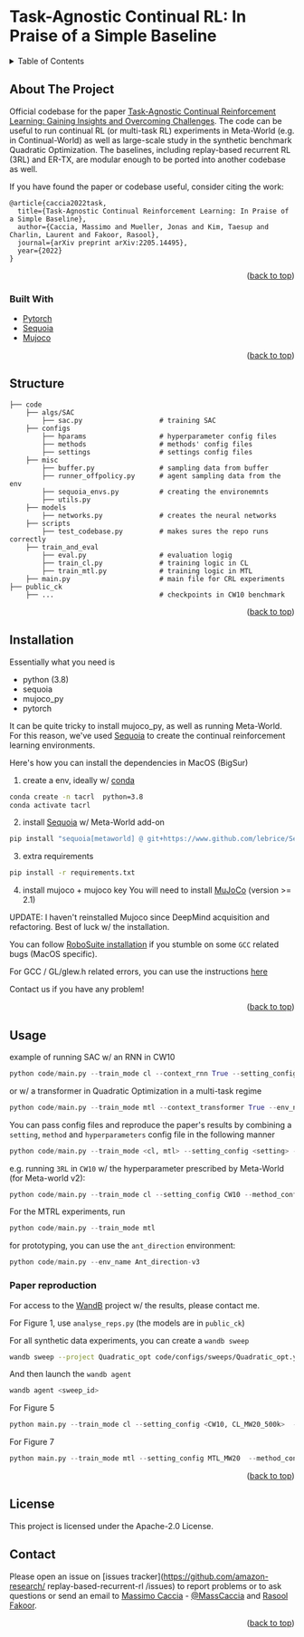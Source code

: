 # Task-Agnostic Continual RL: In Praise of a Simple Baseline


<!-- TABLE OF CONTENTS -->
<details>
  <summary>Table of Contents</summary>
  <ol>
    <li>
      <a href="#about-the-project">About The Project</a>
      <ul>
        <li><a href="#built-with">Built With</a></li>
      </ul>
    </li>
    <li><a href="#structure">Structure</a></li>
    <li><a href="#installation">Installation</a></li>
    <li>
      <a href="#usage">Usage</a>
      <ul>
        <li><a href="#paper-reproduction">Paper Reproduction</a></li>
      </ul>
    </li>
    <li><a href="#contributing">Contributing</a></li>
    <li><a href="#license">License</a></li>
    <li><a href="#contact">Contact</a></li>
    <li><a href="#acknowledgments">Acknowledgments</a></li>
  </ol>
</details>



## About The Project

Official codebase for the paper [Task-Agnostic Continual Reinforcement Learning: Gaining Insights and Overcoming Challenges](https://arxiv.org/abs/2205.14495). 
The code can be useful to run continual RL (or multi-task RL) experiments in Meta-World (e.g. in Continual-World) as well as large-scale study in the synthetic benchmark Quadratic Optimization. 
The baselines, including replay-based recurrent RL (3RL) and ER-TX, are modular enough to be ported into another codebase as well.

If you have found the paper or codebase useful, consider citing the work:
```
@article{caccia2022task,
  title={Task-Agnostic Continual Reinforcement Learning: In Praise of a Simple Baseline},
  author={Caccia, Massimo and Mueller, Jonas and Kim, Taesup and Charlin, Laurent and Fakoor, Rasool},
  journal={arXiv preprint arXiv:2205.14495},
  year={2022}
}
```

<p align="right">(<a href="#top">back to top</a>)</p>



### Built With

* [Pytorch](https://pytorch.org/)
* [Sequoia](https://github.com/lebrice/Sequoia)
* [Mujoco](https://mujoco.org/)

<p align="right">(<a href="#top">back to top</a>)</p>


## Structure
    ├── code
        ├── algs/SAC
            ├── sac.py                   # training SAC   
        ├── configs
            ├── hparams                  # hyperparameter config files
            ├── methods                  # methods' config files
            ├── settings                 # settings config files
        ├── misc
            ├── buffer.py                # sampling data from buffer
            ├── runner_offpolicy.py      # agent sampling data from the env
            ├── sequoia_envs.py          # creating the environemnts
            ├── utils.py
        ├── models
            ├── networks.py              # creates the neural networks
        ├── scripts
            ├── test_codebase.py         # makes sures the repo runs correctly
        ├── train_and_eval
            ├── eval.py                  # evaluation logig
            ├── train_cl.py              # training logic in CL
            ├── train_mtl.py             # training logic in MTL
        ├── main.py                      # main file for CRL experiments
    ├── public_ck                  
        ├── ...                          # checkpoints in CW10 benchmark

<p align="right">(<a href="#top">back to top</a>)</p>

## Installation

Essentially what you need is 
- python (3.8)
- sequoia
- mujoco_py
- pytorch

It can be quite tricky to install mujoco_py, as well as running Meta-World.
For this reason, we've used [Sequoia](https://github.com/lebrice/Sequoia) to create the continual reinforcement learning environments.

Here's how you can install the dependencies in MacOS (BigSur)

1. create a env, ideally w/ [conda](https://www.anaconda.com/)
```bash
conda create -n tacrl  python=3.8
conda activate tacrl
```

2. install [Sequoia](https://github.com/lebrice/Sequoia) w/ Meta-World add-on
```bash
pip install "sequoia[metaworld] @ git+https://www.github.com/lebrice/Sequoia.git@pass_seed_to_metaworld_envs"
```

3. extra requirements
```bash
pip install -r requirements.txt
```

4. install mujoco + mujoco key 
You will need to install [MuJoCo](https://github.com/deepmind/mujoco/releases) (version >= 2.1)

UPDATE:
I haven't reinstalled Mujoco since DeepMind acquisition and refactoring.
Best of luck w/ the installation.

You can follow [RoboSuite installation](https://robosuite.ai/docs/installation.html) if you stumble on some `GCC` related bugs (MacOS specific).

For GCC / GL/glew.h related errors, you can use the instructions [here](https://github.com/openai/mujoco-py/issues/627#issuecomment-1007658905)


Contact us if you have any problem!

<p align="right">(<a href="#top">back to top</a>)</p>


## Usage



example of running SAC w/ an RNN in CW10
```python
python code/main.py --train_mode cl --context_rnn True --setting_config CW10 --lr 0.0003 --batch_size 1028
```
or w/ a transformer in Quadratic Optimization in a multi-task regime
```python
python code/main.py --train_mode mtl --context_transformer True --env_name Quadratic_opt --lr 0.0003 --batch_size 128
```


You can pass config files and reproduce the paper's results by combining a `setting`, `method` and `hyperparameters` config file in the following manner
```python
python code/main.py --train_mode <cl, mtl> --setting_config <setting> --method_config <method> --hparam_config <hyperparameters>
```
e.g. running `3RL` in `CW10` w/ the hyperparameter prescribed by Meta-World (for Meta-world v2):
```python
python code/main.py --train_mode cl --setting_config CW10 --method_config 3RL --hparam_config meta_world
```

For the MTRL experiments, run 
```python
python code/main.py --train_mode mtl
```

for prototyping, you can use the `ant_direction` environment:
``` python
python code/main.py --env_name Ant_direction-v3
```

### Paper reproduction

For access to the [WandB](https://wandb.ai/site) project w/ the results, please contact me. 

For Figure 1, use `analyse_reps.py` (the models are in `public_ck`)

For all synthetic data experiments, you can create a `wandb sweep`
```bash
wandb sweep --project Quadratic_opt code/configs/sweeps/Quadratic_opt.yaml
```
And then launch the `wandb agent`
```bash
wandb agent <sweep_id>
```




For Figure 5 
```python
python main.py --train_mode cl --setting_config <CW10, CL_MW20_500k>  --method_config <method> --hparam_config meta_world
```

For Figure 7 
```python
python main.py --train_mode mtl --setting_config MTL_MW20  --method_config <method> --hparam_config meta_world-noet
```

<p align="right">(<a href="#top">back to top</a>)</p>


## License

This project is licensed under the Apache-2.0 License.


## Contact
Please open an issue on [issues tracker](https://github.com/amazon-research/
replay-based-recurrent-rl
/issues) to report problems or to ask questions or send an email to [Massimo Caccia](massimo.p.caccia@gmail.com) - [@MassCaccia](https://twitter.com/MassCaccia) and [Rasool Fakoor](https://github.com/rasoolfa).
 

<p align="right">(<a href="#top">back to top</a>)</p>
